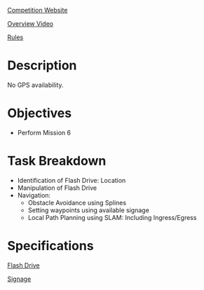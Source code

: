 [Competition Website](http://iarc.angel-strike.com/)

[Overview Video](http://www.youtube.com/watch?feature=player_embedded&v=JknrXs-s7y8#!)

[Rules](http://iarc.angel-strike.com/IARC_6th_Mission_Rules.pdf)

# Description #
No GPS availability.
# Objectives #
  * Perform Mission 6

# Task Breakdown #
  * Identification of Flash Drive: Location
  * Manipulation of Flash Drive
  * Navigation:
    * Obstacle Avoidance using Splines
    * Setting waypoints using available signage
    * Local Path Planning using SLAM: Including Ingress/Egress

# Specifications #
[Flash Drive](http://iarc.angel-strike.com/Images/FlashDriveDimensions.jpg)

[Signage](http://iarc.angel-strike.com/security_compound_signs.pdf)
